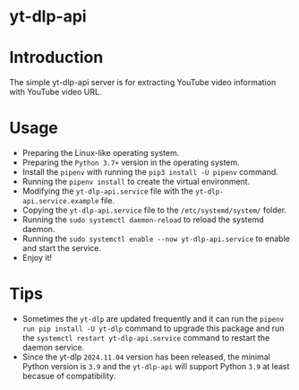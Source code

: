 # yt-dlp-api

# Introduction

The simple yt-dlp-api server is for extracting YouTube video information with YouTube video URL.

# Usage

- Preparing the Linux-like operating system.
- Preparing the `Python 3.7+` version in the operating system.
- Install the `pipenv` with running the `pip3 install -U pipenv` command.
- Running the `pipenv install` to create the virtual environment.
- Modifying the `yt-dlp-api.service` file with the `yt-dlp-api.service.example` file.
- Copying the `yt-dlp-api.service` file to the `/etc/systemd/system/` folder.
- Running the `sudo systemctl daemon-reload` to reload the systemd daemon.
- Running the `sudo systemctl enable --now yt-dlp-api.service` to enable and start the service.
- Enjoy it!

# Tips

- Sometimes the `yt-dlp` are updated frequently and it can run the `pipenv run pip install -U yt-dlp` command to upgrade this package and run the `systemctl restart yt-dlp-api.service` command to restart the daemon service.
- Since the yt-dlp `2024.11.04` version has been released, the minimal Python version is `3.9` and the `yt-dlp-api` will support Python `3.9` at least becasue of compatibility.
